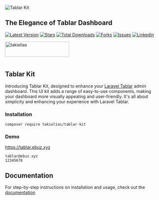 ![Tablar Kit](https://github.com/takielias/tablar/assets/38932580/c210b485-e105-4c6e-8d7a-32286f43a9f6)

## The Elegance of Tablar Dashboard

[![Latest Version](https://img.shields.io/packagist/v/takielias/tablar-kit?color=blue&label=release&style=for-the-badge)](https://packagist.org/packages/takielias/tablar-kit)
[![Stars](https://img.shields.io/github/stars/takielias/tablar-kit?color=rgb%2806%20189%20248%29&label=stars&style=for-the-badge)](https://packagist.org/packages/takielias/tablar-kit)
[![Total Downloads](https://img.shields.io/packagist/dt/takielias/tablar-kit.svg?color=rgb%28249%20115%2022%29&style=for-the-badge)](https://packagist.org/packages/takielias/tablar-kit)
[![Forks](https://img.shields.io/github/forks/takielias/tablar-kit?color=rgb%28134%20115%2022%29&style=for-the-badge)](https://packagist.org/packages/takielias/tablar-kit)
[![Issues](https://img.shields.io/github/issues/takielias/tablar-kit?color=rgb%28134%20239%20128%29&style=for-the-badge)](https://packagist.org/packages/takielias/tablar-kit)
[![Linkedin](https://img.shields.io/badge/-LinkedIn-black.svg?logo=linkedin&color=rgba(235%2068%2050)&style=for-the-badge)](https://linkedin.com/in/takielias)



<a href="https://www.buymeacoffee.com/takielias" target="_blank"> <img align="left" src="https://cdn.buymeacoffee.com/buttons/v2/default-yellow.png" height="50" width="210" alt="takielias" /></a>

<br/>
<br/>

<!-- PROJECT LOGO -->

<p align="center">

<br/> 

## Tablar Kit

Introducing Tablar Kit, designed to enhance your [Laravel Tablar](https://github.com/takielias/tablar) admin dashboard. This UI kit adds a range of easy-to-use
components, making your dashboard more visually appealing and user-friendly. It's all about simplicity and enhancing
your experience with Laravel Tablar.

### Installation

```shell
composer require takielias/tablar-kit
```

### Demo

https://tablar.ebuz.xyz

```shell
tablar@ebuz.xyz
12345678
```

## Documentation

For step-by-step instructions on installation and usage, check out the [documentation](https://tablar.ddev.site/docs/tablar-kit)

<br>

<!-- MARKDOWN LINKS & IMAGES -->
<!-- https://www.markdownguide.org/basic-syntax/#reference-style-links -->

[contributors-shield]: https://img.shields.io/github/contributors/takielias/tablar-kit.svg?style=flat-square

[contributors-url]: https://github.com/takielias/tablar-kit/graphs/contributors

[forks-shield]: https://img.shields.io/github/forks/takielias/tablar-kit.svg?style=flat-square

[forks-url]: https://github.com/takielias/tablar-kit/network/members

[stars-shield]: https://img.shields.io/github/stars/takielias/tablar-kit.svg?style=flat-square

[stars-url]: https://github.com/takielias/tablar-kit/stargazers

[issues-shield]: https://img.shields.io/github/issues/takielias/tablar-kit.svg?style=flat-square

[issues-url]: https://github.com/takielias/tablar-kit/issues

[license-shield]: https://img.shields.io/github/license/takielias/tablar-kit.svg?style=flat-square

[license-url]: https://github.com/takielias/tablar-kit/blob/master/LICENSE.txt

[linkedin-shield]: https://img.shields.io/badge/-LinkedIn-black.svg?style=flat-square&logo=linkedin&colorB=555

[linkedin-url]: https://linkedin.com/in/takielias

[product-screenshot]: images/screenshot.png

[ico-version]: https://img.shields.io/packagist/v/takielias/tablar-kit.svg?style=flat-square

[ico-downloads]: https://img.shields.io/packagist/dt/takielias/tablar-kit.svg?style=flat-square

[link-packagist]: https://packagist.org/packages/takielias/tablar-kit

[link-downloads]: https://packagist.org/packages/takielias/tablar-kit

[link-author]: https://github.com/takielias
